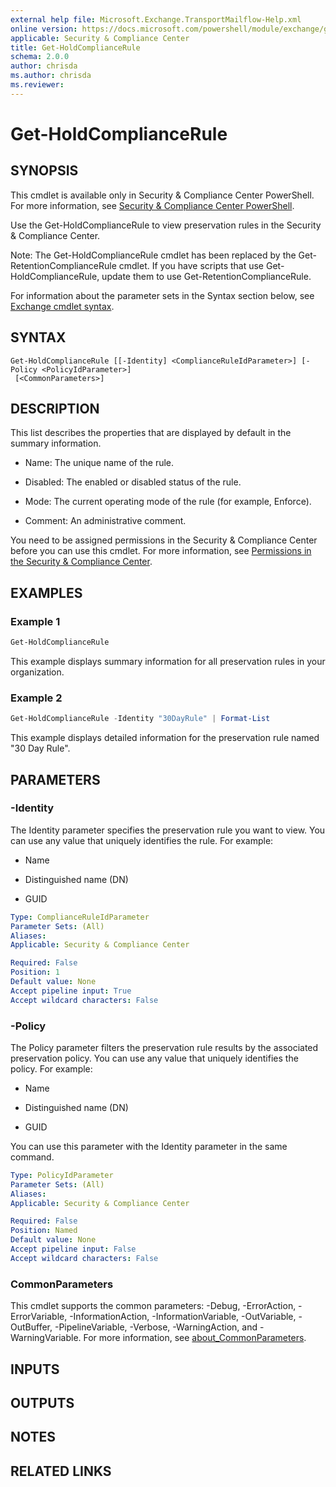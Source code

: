 ```yaml
---
external help file: Microsoft.Exchange.TransportMailflow-Help.xml
online version: https://docs.microsoft.com/powershell/module/exchange/get-holdcompliancerule
applicable: Security & Compliance Center
title: Get-HoldComplianceRule
schema: 2.0.0
author: chrisda
ms.author: chrisda
ms.reviewer:
---
```


# Get-HoldComplianceRule

## SYNOPSIS
This cmdlet is available only in Security & Compliance Center PowerShell. For more information, see [Security & Compliance Center PowerShell](https://docs.microsoft.com/powershell/exchange/scc-powershell).

Use the Get-HoldComplianceRule to view preservation rules in the Security & Compliance Center.

Note: The Get-HoldComplianceRule cmdlet has been replaced by the Get-RetentionComplianceRule cmdlet. If you have scripts that use Get-HoldComplianceRule, update them to use Get-RetentionComplianceRule.

For information about the parameter sets in the Syntax section below, see [Exchange cmdlet syntax](https://docs.microsoft.com/powershell/exchange/exchange-cmdlet-syntax).

## SYNTAX

```
Get-HoldComplianceRule [[-Identity] <ComplianceRuleIdParameter>] [-Policy <PolicyIdParameter>]
 [<CommonParameters>]
```

## DESCRIPTION
This list describes the properties that are displayed by default in the summary information.

- Name: The unique name of the rule.

- Disabled: The enabled or disabled status of the rule.

- Mode: The current operating mode of the rule (for example, Enforce).

- Comment: An administrative comment.

You need to be assigned permissions in the Security & Compliance Center before you can use this cmdlet. For more information, see [Permissions in the Security & Compliance Center](https://docs.microsoft.com/microsoft-365/security/office-365-security/permissions-in-the-security-and-compliance-center).

## EXAMPLES

### Example 1
```powershell
Get-HoldComplianceRule
```

This example displays summary information for all preservation rules in your organization.

### Example 2
```powershell
Get-HoldComplianceRule -Identity "30DayRule" | Format-List
```

This example displays detailed information for the preservation rule named "30 Day Rule".

## PARAMETERS

### -Identity
The Identity parameter specifies the preservation rule you want to view. You can use any value that uniquely identifies the rule. For example:

- Name

- Distinguished name (DN)

- GUID

```yaml
Type: ComplianceRuleIdParameter
Parameter Sets: (All)
Aliases:
Applicable: Security & Compliance Center

Required: False
Position: 1
Default value: None
Accept pipeline input: True
Accept wildcard characters: False
```

### -Policy
The Policy parameter filters the preservation rule results by the associated preservation policy. You can use any value that uniquely identifies the policy. For example:

- Name

- Distinguished name (DN)

- GUID

You can use this parameter with the Identity parameter in the same command.

```yaml
Type: PolicyIdParameter
Parameter Sets: (All)
Aliases:
Applicable: Security & Compliance Center

Required: False
Position: Named
Default value: None
Accept pipeline input: False
Accept wildcard characters: False
```

### CommonParameters
This cmdlet supports the common parameters: -Debug, -ErrorAction, -ErrorVariable, -InformationAction, -InformationVariable, -OutVariable, -OutBuffer, -PipelineVariable, -Verbose, -WarningAction, and -WarningVariable. For more information, see [about_CommonParameters](https://go.microsoft.com/fwlink/p/?LinkID=113216).

## INPUTS

###  

## OUTPUTS

###  

## NOTES

## RELATED LINKS
